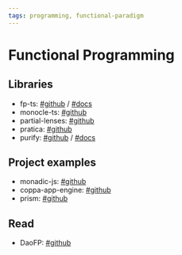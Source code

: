 ```yaml
---
tags: programming, functional-paradigm
---
```


# Functional Programming

## Libraries
- fp-ts: [#github](https://github.com/gcanti/fp-ts) / [#docs](https://gcanti.github.io/fp-ts/)
- monocle-ts: [#github](https://github.com/gcanti/monocle-ts)
- partial-lenses: [#github](https://github.com/calmm-js/partial.lenses)
- pratica: [#github](https://github.com/rametta/pratica)
- purify: [#github](https://github.com/gigobyte/purify) / [#docs](https://gigobyte.github.io/purify/)

## Project examples
- monadic-js: [#github](https://github.com/lambdaydoty/monadic-js)
- coppa-app-engine: [#github](https://github.com/dominicci/coppa-app-engine/)
- prism: [#github](https://github.com/stoplightio/prism)

## Read

- DaoFP: [#github](https://github.com/BartoszMilewski/DaoFP)

